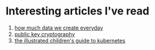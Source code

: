 # Interesting articles I've read

1. [how much data we create everyday](https://bernardmarr.com/how-much-data-do-we-create-every-day-the-mind-blowing-stats-everyone-should-read/)
2. [public key cryptography](https://en.wikipedia.org/wiki/Public-key_cryptography)
3. [the illustrated children's guide to kubernetes](https://www.cncf.io/phippy/the-childrens-illustrated-guide-to-kubernetes/)
